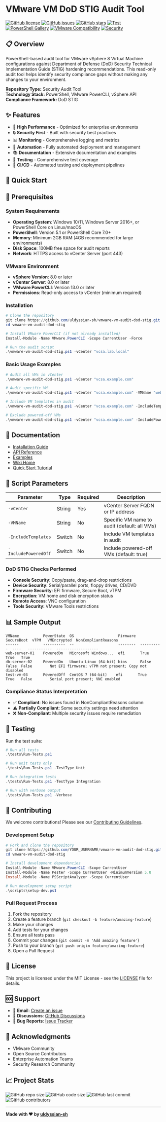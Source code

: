# VMware VM DoD STIG Audit Tool

[![GitHub license](https://img.shields.io/github/license/uldyssian-sh/vmware-vm-audit-dod-stig)](https://github.com/uldyssian-sh/vmware-vm-audit-dod-stig/blob/main/LICENSE)
[![GitHub issues](https://img.shields.io/github/issues/uldyssian-sh/vmware-vm-audit-dod-stig)](https://github.com/uldyssian-sh/vmware-vm-audit-dod-stig/issues)
[![GitHub stars](https://img.shields.io/github/stars/uldyssian-sh/vmware-vm-audit-dod-stig)](https://github.com/uldyssian-sh/vmware-vm-audit-dod-stig/stargazers)
[![Test](https://github.com/uldyssian-sh/vmware-vm-audit-dod-stig/workflows/Test/badge.svg)](https://github.com/uldyssian-sh/vmware-vm-audit-dod-stig/actions)
[![PowerShell Gallery](https://img.shields.io/badge/PowerShell-Gallery-blue.svg)](https://www.powershellgallery.com/)
[![VMware Compatibility](https://img.shields.io/badge/VMware-vSphere%208.0-green.svg)](https://www.vmware.com/products/vsphere.html)
[![Security](https://img.shields.io/badge/Security-Enterprise-blue.svg)](SECURITY.md)

## 📋 Overview

PowerShell-based audit tool for VMware vSphere 8 Virtual Machine configurations against Department of Defense (DoD) Security Technical Implementation Guide (STIG) hardening recommendations. This read-only audit tool helps identify security compliance gaps without making any changes to your environment.

**Repository Type:** Security Audit Tool  
**Technology Stack:** PowerShell, VMware PowerCLI, vSphere API  
**Compliance Framework:** DoD STIG

## ✨ Features

- 🚀 **High Performance** - Optimized for enterprise environments
- 🔒 **Security First** - Built with security best practices
- 📊 **Monitoring** - Comprehensive logging and metrics
- 🔧 **Automation** - Fully automated deployment and management
- 📚 **Documentation** - Extensive documentation and examples
- 🧪 **Testing** - Comprehensive test coverage
- 🔄 **CI/CD** - Automated testing and deployment pipelines

## 🚀 Quick Start

## 📝 Prerequisites

### System Requirements
- **Operating System**: Windows 10/11, Windows Server 2016+, or PowerShell Core on Linux/macOS
- **PowerShell**: Version 5.1 or PowerShell Core 7.0+
- **Memory**: Minimum 2GB RAM (4GB recommended for large environments)
- **Disk Space**: 100MB free space for audit reports
- **Network**: HTTPS access to vCenter Server (port 443)

### VMware Environment
- **vSphere Version**: 8.0 or later
- **vCenter Server**: 8.0 or later
- **VMware PowerCLI**: Version 13.0 or later
- **Permissions**: Read-only access to vCenter (minimum required)



### Installation

```powershell
# Clone the repository
git clone https://github.com/uldyssian-sh/vmware-vm-audit-dod-stig.git
cd vmware-vm-audit-dod-stig

# Install VMware PowerCLI (if not already installed)
Install-Module -Name VMware.PowerCLI -Scope CurrentUser -Force

# Run the audit script
.\vmware-vm-audit-dod-stig.ps1 -vCenter "vcsa.lab.local"
```

### Basic Usage Examples

```powershell
# Audit all VMs in vCenter
.\vmware-vm-audit-dod-stig.ps1 -vCenter "vcsa.example.com"

# Audit specific VM
.\vmware-vm-audit-dod-stig.ps1 -vCenter "vcsa.example.com" -VMName "web-server-01"

# Include VM templates in audit
.\vmware-vm-audit-dod-stig.ps1 -vCenter "vcsa.example.com" -IncludeTemplates

# Exclude powered-off VMs
.\vmware-vm-audit-dod-stig.ps1 -vCenter "vcsa.example.com" -IncludePoweredOff:$false
```

## 📖 Documentation

- [Installation Guide](docs/INSTALLATION.md)
- [API Reference](docs/API.md)
- [Examples](examples/README.md)
- [Wiki Home](wiki/Home.md)
- [Quick Start Tutorial](wiki/Quick-Start-Tutorial.md)

## 🔧 Script Parameters

| Parameter | Type | Required | Description |
|-----------|------|----------|-------------|
| `-vCenter` | String | Yes | vCenter Server FQDN or IP address |
| `-VMName` | String | No | Specific VM name to audit (default: all VMs) |
| `-IncludeTemplates` | Switch | No | Include VM templates in audit |
| `-IncludePoweredOff` | Switch | No | Include powered-off VMs (default: true) |

### DoD STIG Checks Performed

- **Console Security**: Copy/paste, drag-and-drop restrictions
- **Device Security**: Serial/parallel ports, floppy drives, CD/DVD
- **Firmware Security**: EFI firmware, Secure Boot, vTPM
- **Encryption**: VM home and disk encryption status
- **Remote Access**: VNC configuration
- **Tools Security**: VMware Tools restrictions

## 📊 Sample Output

```
VMName           PowerState  OS                    Firmware  SecureBoot  vTPM   VMEncrypted  NonCompliantReasons
------           ----------  --                    --------  ----------  ----   -----------  -------------------
web-server-01    PoweredOn   Microsoft Windows...  efi       True        True   True         
db-server-02     PoweredOn   Ubuntu Linux (64-bit) bios      False       False  False        Not EFI firmware; vTPM not present; Copy not disabled
test-vm-03       PoweredOff  CentOS 7 (64-bit)    efi       True        True   False        Serial port present; VNC enabled
```

### Compliance Status Interpretation

- ✅ **Compliant**: No issues found in NonCompliantReasons column
- ⚠️ **Partially Compliant**: Some security settings need attention
- ❌ **Non-Compliant**: Multiple security issues require remediation

## 🧪 Testing

Run the test suite:

```powershell
# Run all tests
.\tests\Run-Tests.ps1

# Run unit tests only
.\tests\Run-Tests.ps1 -TestType Unit

# Run integration tests
.\tests\Run-Tests.ps1 -TestType Integration

# Run with verbose output
.\tests\Run-Tests.ps1 -Verbose
```

## 🤝 Contributing

We welcome contributions! Please see our [Contributing Guidelines](CONTRIBUTING.md).

### Development Setup

```powershell
# Fork and clone the repository
git clone https://github.com/YOUR_USERNAME/vmware-vm-audit-dod-stig.git
cd vmware-vm-audit-dod-stig

# Install development dependencies
Install-Module -Name VMware.PowerCLI -Scope CurrentUser
Install-Module -Name Pester -Scope CurrentUser -MinimumVersion 5.0
Install-Module -Name PSScriptAnalyzer -Scope CurrentUser

# Run development setup script
.\scripts\setup-dev.ps1
```

### Pull Request Process

1. Fork the repository
2. Create a feature branch (`git checkout -b feature/amazing-feature`)
3. Make your changes
4. Add tests for your changes
5. Ensure all tests pass
6. Commit your changes (`git commit -m 'Add amazing feature'`)
7. Push to your branch (`git push origin feature/amazing-feature`)
8. Open a Pull Request

## 📄 License

This project is licensed under the MIT License - see the [LICENSE](LICENSE) file for details.

## 🆘 Support

- 📧 **Email**: [Create an issue](https://github.com/uldyssian-sh/vmware-vm-audit-dod-stig/issues/new)
- 💬 **Discussions**: [GitHub Discussions](https://github.com/uldyssian-sh/vmware-vm-audit-dod-stig/discussions)
- 🐛 **Bug Reports**: [Issue Tracker](https://github.com/uldyssian-sh/vmware-vm-audit-dod-stig/issues)

## 🙏 Acknowledgments

- VMware Community
- Open Source Contributors
- Enterprise Automation Teams
- Security Research Community

## 📈 Project Stats

![GitHub repo size](https://img.shields.io/github/repo-size/uldyssian-sh/vmware-vm-audit-dod-stig)
![GitHub code size](https://img.shields.io/github/languages/code-size/uldyssian-sh/vmware-vm-audit-dod-stig)
![GitHub last commit](https://img.shields.io/github/last-commit/uldyssian-sh/vmware-vm-audit-dod-stig)
![GitHub contributors](https://img.shields.io/github/contributors/uldyssian-sh/vmware-vm-audit-dod-stig)

---

**Made with ❤️ by [uldyssian-sh](https://github.com/uldyssian-sh)**